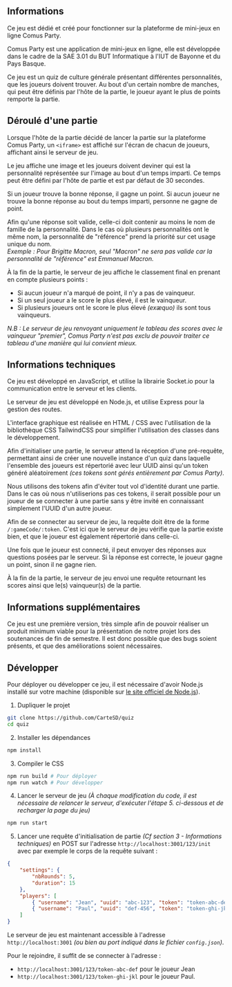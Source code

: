 ## Informations
Ce jeu est dédié et créé pour fonctionner sur la plateforme de mini-jeux en ligne Comus Party.  

Comus Party est une application de mini-jeux en ligne, elle est développée dans le cadre de la SAE 3.01 du BUT Informatique à l'IUT de Bayonne et du Pays Basque.

Ce jeu est un quiz de culture générale présentant différentes personnalités, que les joueurs doivent trouver. Au bout d'un certain nombre de manches, qui peut être définis par l'hôte de la partie, le joueur ayant le plus de points remporte la partie.

## Déroulé d'une partie
Lorsque l'hôte de la partie décidé de lancer la partie sur la plateforme Comus Party, un `<iframe>` est affiché sur l'écran de chacun de joueurs, affichant ainsi le serveur de jeu.

Le jeu affiche une image et les joueurs doivent deviner qui est la personnalité représentée sur l'image au bout d'un temps imparti. Ce temps peut être défini par l'hôte de partie et est par défaut de 30 secondes.

Si un joueur trouve la bonne réponse, il gagne un point. Si aucun joueur ne trouve la bonne réponse au bout du temps imparti, personne ne gagne de point.

Afin qu'une réponse soit valide, celle-ci doit contenir au moins le nom de famille de la personnalité. Dans le cas où plusieurs personnalités ont le même nom, la personnalité de "référence" prend la priorité sur cet usage unique du nom.  
*Exemple : Pour Brigitte Macron, seul "Macron" ne sera pas valide car la personnalité de "référence" est Emmanuel Macron.*

À la fin de la partie, le serveur de jeu affiche le classement final en prenant en compte plusieurs points :
- Si aucun joueur n'a marqué de point, il n'y a pas de vainqueur.
- Si un seul joueur a le score le plus élevé, il est le vainqueur.
- Si plusieurs joueurs ont le score le plus élevé *(exæquo)* ils sont tous vainqueurs.

*N.B : Le serveur de jeu renvoyant uniquement le tableau des scores avec le vainqueur "premier", Comus Party n'est pas exclu de pouvoir traiter ce tableau d'une manière qui lui convient mieux.*

## Informations techniques
Ce jeu est développé en JavaScript, et utilise la librairie Socket.io pour la communication entre le serveur et les clients.

Le serveur de jeu est développé en Node.js, et utilise Express pour la gestion des routes.

L'interface graphique est réalisée en HTML / CSS avec l'utilisation de la bibliothèque CSS TailwindCSS pour simplifier l'utilisation des classes dans le développement.

Afin d'initialiser une partie, le serveur attend la réception d'une pré-requête, permettant ainsi de créer une nouvelle instance d'un quiz dans laquelle l'ensemble des joueurs est répertorié avec leur UUID ainsi qu'un token généré aléatoirement *(ces tokens sont gérés entièrement par Comus Party)*.

Nous utilisons des tokens afin d'éviter tout vol d'identité durant une partie. Dans le cas où nous n'utiliserions pas ces tokens, il serait possible pour un joueur de se connecter à une partie sans y être invité en connaissant simplement l'UUID d'un autre joueur.

Afin de se connecter au serveur de jeu, la requête doit être de la forme `/:gameCode/:token`. C'est ici que le serveur de jeu vérifie que la partie existe bien, et que le joueur est également répertorié dans celle-ci.

Une fois que le joueur est connecté, il peut envoyer des réponses aux questions posées par le serveur. Si la réponse est correcte, le joueur gagne un point, sinon il ne gagne rien.

À la fin de la partie, le serveur de jeu envoi une requête retournant les scores ainsi que le(s) vainqueur(s) de la partie.

## Informations supplémentaires
Ce jeu est une première version, très simple afin de pouvoir réaliser un produit minimum viable pour la présentation de notre projet lors des soutenances de fin de semestre. Il est donc possible que des bugs soient présents, et que des améliorations soient nécessaires.

## Développer
Pour déployer ou développer ce jeu, il est nécessaire d'avoir Node.js installé sur votre machine (disponible sur [le site officiel de Node.js](https://nodejs.org/)).

1. Dupliquer le projet
```bash
git clone https://github.com/CarteSD/quiz
cd quiz
```

2. Installer les dépendances
```bash
npm install
```

3. Compiler le CSS
```bash
npm run build # Pour déployer
npm run watch # Pour développer
```

4. Lancer le serveur de jeu *(À chaque modification du code, il est nécessaire de relancer le serveur, d'exécuter l'étape 5. ci-dessous et de recharger la page du jeu)*
```bash
npm run start
```

5. Lancer une requête d'initialisation de partie *(Cf section 3 - Informations techniques)* en POST sur l'adresse `http://localhost:3001/123/init` avec par exemple le corps de la requête suivant :
```json
{
    "settings": {
        "nbRounds": 5,
        "duration": 15
    },
    "players": [
        { "username": "Jean", "uuid": "abc-123", "token": "token-abc-def" },
        { "username": "Paul", "uuid": "def-456", "token": "token-ghi-jkl" }
    ]
}
```

Le serveur de jeu est maintenant accessible à l'adresse `http://localhost:3001` *(ou bien au port indiqué dans le fichier `config.json`)*.

Pour le rejoindre, il suffit de se connecter à l'adresse :  
- `http://localhost:3001/123/token-abc-def` pour le joueur Jean
- `http://localhost:3001/123/token-ghi-jkl` pour le joueur Paul.